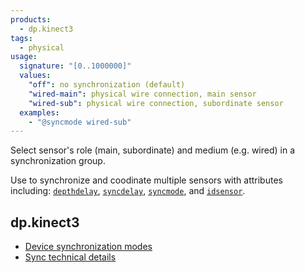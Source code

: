 ```yaml
---
products:
  - dp.kinect3
tags:
  - physical
usage:
  signature: "[0..1000000]"
  values:
    "off": no synchronization (default)
    "wired-main": physical wire connection, main sensor
    "wired-sub": physical wire connection, subordinate sensor
  examples:
    - "@syncmode wired-sub"
---
```


Select sensor's role (main, subordinate) and medium (e.g. wired)
in a synchronization group.

Use to synchronize and coodinate multiple sensors with attributes including:
[`depthdelay`](depthdelay.md), [`syncdelay`](syncdelay.md),
[`syncmode`](syncmode.md), and [`idsensor`](idsensor.md).

## dp.kinect3

* [Device synchronization modes](https://learn.microsoft.com/en-us/azure/kinect-dk/capture-device-synchronization)
* [Sync technical details](https://learn.microsoft.com/en-US/azure/Kinect-dk/multi-camera-sync)
